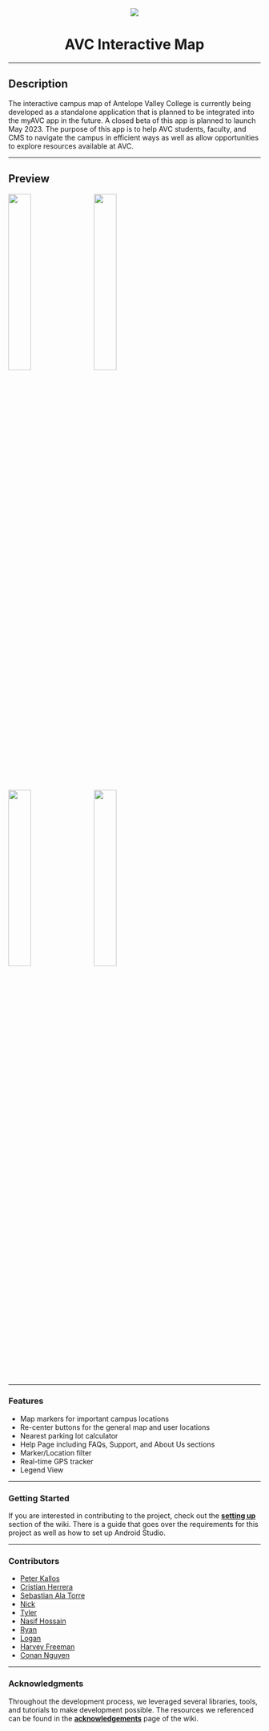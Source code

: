 <div align="center">
  <img src="https://user-images.githubusercontent.com/97070073/199654750-9662d503-29fb-4030-9614-7040b20bb376.png">
  
# AVC Interactive Map
</div>

---

## Description 

The interactive campus map of Antelope Valley College is currently being developed as a standalone application 
that is planned to be integrated into the myAVC app in the future. A closed beta of this app is planned to launch
May 2023. The purpose of this app is to help AVC students, faculty, and CMS to navigate the campus in efficient ways
as well as allow opportunities to explore resources available at AVC.

---

## Preview

<div align="left">
  <img src="../assets/demo0.jpg?raw=true" width="30%">
  &nbsp; &nbsp;
  <img src="../assets/demo1.jpg?raw=true" width="30%">
</div>
&nbsp; &nbsp;
<div>
  <img src="../assets/demo2.jpg?raw=true" width="30%">
  &nbsp; &nbsp;
  <img src="../assets/demo3.jpg?raw=true" width="30%">
</div>

---

### Features

* Map markers for important campus locations
* Re-center buttons for the general map and user locations
* Nearest parking lot calculator
* Help Page including FAQs, Support, and About Us sections
* Marker/Location filter
* Real-time GPS tracker
* Legend View 

---

### Getting Started

If you are interested in contributing to the project, check out the **[setting up](https://github.com/AVC-Computer-Science-Comittee-Projects/InteractiveCampusMap/wiki/Setting-up)** section of the wiki. There is a guide that goes over the requirements for this project as well as how to set up Android Studio.

---

### Contributors

- [Peter Kallos](https://kallosp.github.io/)
- [Cristian Herrera](https://cristianherrera.dev/)
- [Sebastian Ala Torre](https://github.com/stardustgd)
- [Nick](https://github.com/nickg309)
- [Tyler](https://github.com/tcartermills)
- [Nasif Hossain](https://github.com/nhoss)
- [Ryan](https://github.com/ryanreevess)
- [Logan](https://github.com/Logsans)
- [Harvey Freeman](https://github.com/Hjfreeman0623)
- [Conan Nguyen](https://github.com/conan-nhat-nguyen)

---

### Acknowledgments

Throughout the development process, we leveraged several libraries, tools, and tutorials to make development possible. The resources we referenced can be found in the **[acknowledgements](https://github.com/AVC-Computer-Science-Comittee-Projects/InteractiveCampusMap/wiki/Acknowledgments)** page of the wiki.
